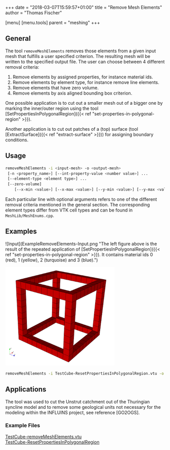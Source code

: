 +++
date = "2018-03-07T15:59:57+01:00"
title = "Remove Mesh Elements"
author = "Thomas Fischer"

[menu]
  [menu.tools]
    parent = "meshing"
+++

## General

The tool `removeMeshElements` removes those elements from a given input mesh that fulfills a user specified criterion. The resulting mesh will be written to the specified output file. The user can choose between 4 different removal criteria:

 1. Remove elements by assigned properties, for instance material ids.
 2. Remove elements by element type, for instance remove line elements.
 3. Remove elements that have zero volume.
 4. Remove elements by axis aligned bounding box criterion.

One possible application is to cut out a smaller mesh out of a bigger one by marking the inner/outer region using the tool [SetPropertiesInPolygonalRegion]({{< ref "set-properties-in-polygonal-region" >}}).

Another application is to cut out patches of a (top) surface (tool [ExtractSurface]({{< ref "extract-surface" >}})) for assigning boundary conditions.

## Usage

```bash
removeMeshElements -i <input-mesh> -o <output-mesh>
 [-n <property_name>] [--int-property-value <number value>] ...
 [--element-type <element type>] ...
 [--zero-volume]
    [--x-min <value>] [--x-max <value>] [--y-min <value>] [--y-max <value>] [--z-min <value>] [--z-max <value>]
```

Each particular line with optional arguments refers to one of the different removal criteria mentioned in the general section.
The corresponding element types differ from VTK cell types and can be found in `MeshLib/MeshEnums.cpp`.

## Examples

![Input](ExampleRemoveElements-Input.png "The left figure above is the result of the repeated application of [SetPropertiesInPolygonalRegion]({{< ref "set-properties-in-polygonal-region" >}}). It contains material ids 0 (red), 1 (yellow), 2 (turquoise) and 3 (blue).")

![The result of the following command line input is depicted.](ExampleRemoveElements-Output.png "The result of the following command line input is depicted.")

```bash
removeMeshElements -i TestCube-ResetPropertiesInPolygonalRegion.vtu -o TestCube-removeMeshElements.vtu -n MaterialIDs --int-property-value 1 --int-property-value 2 --int-property-value 3
```

## Applications

The tool was used to cut the Unstrut catchment out of the Thuringian syncline model and to remove some geological units not necessary for the modeling within the INFLUINS project, see reference [GO2OGS].

<div class='note'>

### Example Files

[TestCube-removeMeshElements.vtu](TestCube-removeMeshElements.vtu)  
[TestCube-ResetPropertiesInPolygonalRegion](TestCube-ResetPropertiesInPolygonalRegion.vtu)  
</div>
